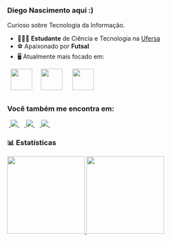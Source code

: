 ### Diego Nascimento aqui :)
Curioso sobre Tecnologia da Informação.

- 👨🏻‍💻 **Estudante** de Ciência e Tecnologia na [Ufersa](https://ufersa.edu.br/)
- ⚽ Apaixonado por **Futsal**
- 🖥️ Atualmente mais focado em:
<div style="display: inline">
  &nbsp;&nbsp;<img width='50' height='50' src="https://cdn.jsdelivr.net/gh/devicons/devicon/icons/python/python-original.svg" />&nbsp;&nbsp;
  &nbsp;&nbsp;<img width='50' height='50' src="https://cdn.jsdelivr.net/gh/devicons/devicon/icons/c/c-original.svg"/>&nbsp;&nbsp;&nbsp;
  &nbsp;&nbsp;<img width='50' height='50' src="https://cdn.jsdelivr.net/gh/devicons/devicon/icons/javascript/javascript-original.svg"/>&nbsp;&nbsp;
</div> 

##

### Você também me encontra em:
&nbsp;<a href="https://www.linkedin.com/in/diego-nascimento-b27705281">
  <img src="https://img.shields.io/badge/linkedin-%230077B5.svg?style=for-the-badge&logo=linkedin&logoColor=white">
</a>&nbsp;
&nbsp;<a href="https://instagram.com/_d1eg0_n?igshid=NGExMmI2YTkyZg==">
  <img src="https://img.shields.io/badge/Instagram-%23E4405F.svg?style=for-the-badge&logo=Instagram&logoColor=white"> </a>&nbsp;
</a>&nbsp;<a href="https://discord.com/channels/@me">
  <img src="https://img.shields.io/badge/Discord-%235865F2.svg?style=for-the-badge&logo=discord&logoColor=white">
</a>&nbsp;


### 📊 Estatísticas
<div>
  <a href="https://github.com/diegonascimento2023">
    <img height="180em" src="https://github-readme-stats.vercel.app/api?username=diegonascimento2023&show_icons=true&theme=chartreuse-dark&include_all_commits=true&count_private=true"/>  
    <img height="180em" src="https://github-readme-stats.vercel.app/api/top-langs/?username=diegonascimento2023&layout=compact&langs_count=7&count_private=true&theme=chartreuse-dark"/>
 </a>
</div>



